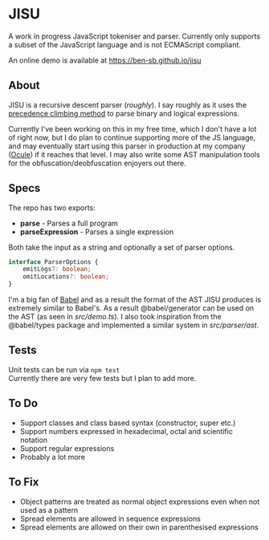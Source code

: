 # JISU

A work in progress JavaScript tokeniser and parser. Currently only supports a subset of the JavaScript language and is not ECMAScript compliant.

An online demo is available at https://ben-sb.github.io/jisu

## About
JISU is a recursive descent parser (*roughly*). I say roughly as it uses the [precedence climbing method](https://en.wikipedia.org/wiki/Operator-precedence_parser) to parse binary and logical expressions.

Currently I've been working on this in my free time, which I don't have a lot of right now, but I do plan to continue supporting more of the JS language, and may eventually start using this parser in production at my company ([Ocule](https://ocule.io)) if it reaches that level. I may also write some AST manipulation tools for the obfuscation/deobfuscation enjoyers out there.

## Specs
The repo has two exports:
* **parse** - Parses a full program
* **parseExpression** - Parses a single expression

Both take the input as a string and optionally a set of parser options.
```typescript
interface ParserOptions {
    emitLogs?: boolean;
    omitLocations?: boolean;
}
```

I'm a big fan of [Babel](https://github.com/babel/babel) and as a result the format of the AST JISU produces is extremely similar to Babel's. As a result @babel/generator can be used on the AST (as seen in *src/demo.ts*). I also took inspiration from the @babel/types package and implemented a similar system in *src/parser/ast*.

## Tests
Unit tests can be run via ```npm test```<br/>
Currently there are very few tests but I plan to add more.

## To Do
* Support classes and class based syntax (constructor, super etc.)
* Support numbers expressed in hexadecimal, octal and scientific notation
* Support regular expressions
* Probably a lot more

## To Fix
* Object patterns are treated as normal object expressions even when not used as a pattern
* Spread elements are allowed in sequence expressions
* Spread elements are allowed on their own in parenthesised expressions